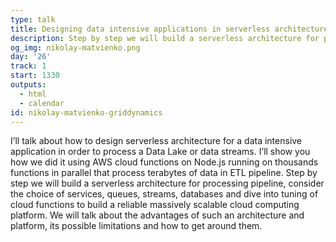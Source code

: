 ```yaml
---
type: talk
title: Designing data intensive applications in serverless architecture
description: Step by step we will build a serverless architecture for processing pipeline, consider the choice of services, queues, streams, databases and dive into tuning of cloud functions to build a reliable massively scalable cloud computing platform.
og_img: nikolay-matvienko.png
day: '26'
track: 1
start: 1330
outputs:
  - html
  - calendar
id: nikolay-matvienko-griddynamics
---
```


I’ll talk about how to design serverless architecture for a data intensive application in order to process a Data Lake or data streams. I’ll show you how we did it using AWS cloud functions on Node.js running on thousands functions in parallel that process terabytes of data in ETL pipeline. Step by step we will build a serverless architecture for processing pipeline, consider the choice of services, queues, streams, databases and dive into tuning of cloud functions to build a reliable massively scalable cloud computing platform. We will talk about the advantages of such an architecture and platform, its possible limitations and how to get around them.

